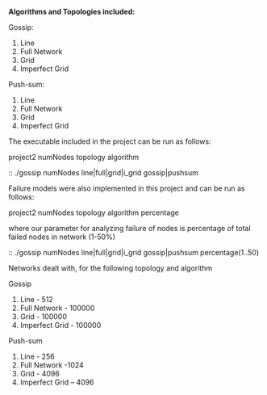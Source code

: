 

**Algorithms and Topologies included:**

Gossip:

1. Line
2. Full Network
3. Grid
4. Imperfect Grid

Push-sum:

1. Line
2. Full Network
3. Grid
4. Imperfect Grid

The executable included in the project can be run as follows:

project2 numNodes topology algorithm

::   ./gossip    numNodes    line|full|grid|i\_grid    gossip|pushsum



Failure models were also implemented in this project and can be run as follows:

project2 numNodes topology algorithm percentage

where our parameter for analyzing failure of nodes is percentage of total failed nodes in network (1-50%)

::   ./gossip    numNodes    line|full|grid|i\_grid    gossip|pushsum  percentage(1..50)

Networks dealt with, for the following topology and algorithm

Gossip

1. Line  -  512
2. Full Network - 100000
3. Grid - 100000
4. Imperfect Grid - 100000

Push-sum

1. Line - 256
2. Full Network -1024
3. Grid - 4096
4. Imperfect Grid – 4096

